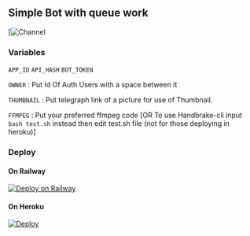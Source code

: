 ## Simple Bot with queue work 

[![Channel](https://t.me/LightEncodes)

### Variables
`APP_ID` `API_HASH` `BOT_TOKEN`

`OWNER` : Put Id Of Auth Users with a space between it

`THUMBNAIL` : Put telegraph link of a picture for use of Thumbnail.

`FFMPEG` : Put your preferred ffmpeg code 
[OR To use Handbrake-cli input `bash test.sh` instead then edit test.sh file (not for those deploying in heroku)]

### Deploy 
#### On Railway
[![Deploy on Railway](https://railway.app/button.svg)](https://railway.app/new/template?template=https%3A%2F%2Fgithub.com%2FRick-and-Roll%2FLight-Queue%2Ftree%2FAlpha-HANDBRAKECLI&envs=APP_ID%2CAPI_HASH%2COWNER%2CBOT_TOKEN%2CTHUMBNAIL%2CFFMPEG&optionalEnvs=THUMBNAIL&APP_IDDesc=Your+api+id%2C+from+my.telegram.org+or+%40apiScrapperRoBot.%22&API_HASHDesc=Your+api+hash%2C+from+my.telegram.org+or+%40apiScrapperRoBot&OWNERDesc=ID+Of+Authorized+Users+%28must+be+preceeded+with+a+-%29+With+A+Space+Between+It+&BOT_TOKENDesc=Api+Token+of+bot+_+Create+One+At+t.me%2FBotFather&THUMBNAILDesc=Put+telegraph+link+of+a+picture+for+use+of+Thumbnail&FFMPEGDesc=Input+A+ffmpeg+or+Handbrake-cli+Code&THUMBNAILDefault=https%3A%2F%2Ftelegra.ph%2F%2Ffile%2F6370f098231e0bc94be70.jpg&FFMPEGDefault=ffmpeg+-i+%27%27%27%7B%7D%27%27%27+-preset+ultrafast+-c%3Av+libx265+-crf+27+-map+0%3Av+-c%3Aa+aac+-map+0%3Aa+-c%3As+copy+-map+0%3As%3F+%27%27%27%7B%7D%27%27%27+-y&referralCode=dyaIsm)
#### On Heroku
[![Deploy](https://www.herokucdn.com/deploy/button.svg)](https://heroku.com/deploy?template=https://github.com/Rick-and-Roll/CompressorQueue/tree/beta)
